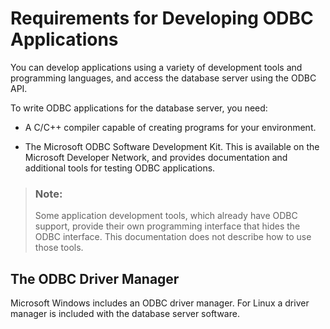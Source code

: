 <!-- loio3bd669686c5f1014b9e6e9eb55a5a2f4 -->

# Requirements for Developing ODBC Applications

You can develop applications using a variety of development tools and programming languages, and access the database server using the ODBC API.

To write ODBC applications for the database server, you need:

-   A C/C++ compiler capable of creating programs for your environment.

-   The Microsoft ODBC Software Development Kit. This is available on the Microsoft Developer Network, and provides documentation and additional tools for testing ODBC applications.


> ### Note:  
> Some application development tools, which already have ODBC support, provide their own programming interface that hides the ODBC interface. This documentation does not describe how to use those tools.



## The ODBC Driver Manager

Microsoft Windows includes an ODBC driver manager. For Linux a driver manager is included with the database server software.

